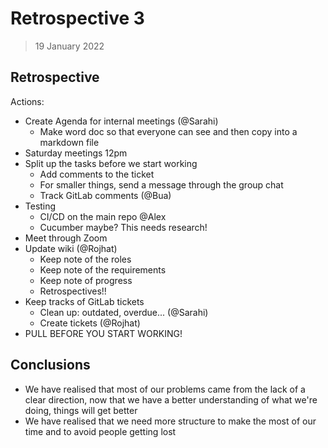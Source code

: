 # Retrospective 3

> 19 January 2022

## Retrospective

Actions:

- Create Agenda for internal meetings (@Sarahi)
  - Make word doc so that everyone can see and then copy into a markdown file
- Saturday meetings 12pm
- Split up the tasks before we start working
  - Add comments to the ticket
  - For smaller things, send a message through the group chat
  - Track GitLab comments (@Bua)
- Testing
  - CI/CD on the main repo @Alex
  - Cucumber maybe? This needs research!
- Meet through Zoom
- Update wiki (@Rojhat)
  - Keep note of the roles
  - Keep note of the requirements
  - Keep note of progress
  - Retrospectives!!
- Keep tracks of GitLab tickets
  - Clean up: outdated, overdue... (@Sarahi)
  - Create tickets (@Rojhat)
- PULL BEFORE YOU START WORKING!

## Conclusions

- We have realised that most of our problems came from the lack of a clear direction, now that we have a better understanding of what we're doing, things will get better
- We have realised that we need more structure to make the most of our time and to avoid people getting lost
